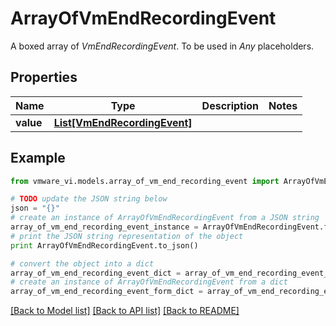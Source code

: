 # ArrayOfVmEndRecordingEvent

A boxed array of *VmEndRecordingEvent*. To be used in *Any* placeholders. 

## Properties
Name | Type | Description | Notes
------------ | ------------- | ------------- | -------------
**value** | [**List[VmEndRecordingEvent]**](VmEndRecordingEvent.md) |  | 

## Example

```python
from vmware_vi.models.array_of_vm_end_recording_event import ArrayOfVmEndRecordingEvent

# TODO update the JSON string below
json = "{}"
# create an instance of ArrayOfVmEndRecordingEvent from a JSON string
array_of_vm_end_recording_event_instance = ArrayOfVmEndRecordingEvent.from_json(json)
# print the JSON string representation of the object
print ArrayOfVmEndRecordingEvent.to_json()

# convert the object into a dict
array_of_vm_end_recording_event_dict = array_of_vm_end_recording_event_instance.to_dict()
# create an instance of ArrayOfVmEndRecordingEvent from a dict
array_of_vm_end_recording_event_form_dict = array_of_vm_end_recording_event.from_dict(array_of_vm_end_recording_event_dict)
```
[[Back to Model list]](../README.md#documentation-for-models) [[Back to API list]](../README.md#documentation-for-api-endpoints) [[Back to README]](../README.md)


